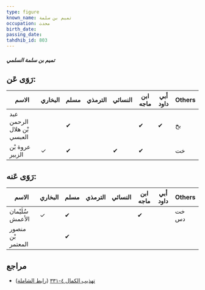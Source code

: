 ```yaml
---
type: figure
known_name: تميم بن سلمة
occupation: محدث
birth_date:
passing_date:
tahdhib_id: 803
---
```

##### تميم بن سلمة السلمي

## رَوَى عَن:
| الاسم                      | البخاري | مسلم | الترمذي | النسائي | ابن ماجه | أبي داود | Others |
| -------------------------- | ------- | ---- | ------- | ------- | -------- | -------- | ------ |
| عبد الرحمن بْن هلال العبسي |         | ✔    |         |         | ✔        | ✔        | بخ     |
| عروة بْن الزبير            | ✓       | ✔    |         | ✔       | ✔        |          | خت     |
## رَوَى عَنه:
| الاسم             | البخاري | مسلم | الترمذي | النسائي | ابن ماجه | أبي داود | Others |
| ----------------- | ------- | ---- | ------- | ------- | -------- | -------- | ------ |
| سُلَيْمان الأعمش  | ✓       | ✔    |         |         | ✔        |          | خت دس  |
| منصور بْن المعتمر |         | ✔    |         |         |          |          |        |
## مراجع
- [تهذيب الكمال ٤-٣٣١](obsidian://open?vault=Tahdhib-al-Kamal&file=Figures/٨٠٣-تميم%20بن%20سلمة%20السلمي) ([رابط الشاملة](https://shamela.ws/book/3722/1845))